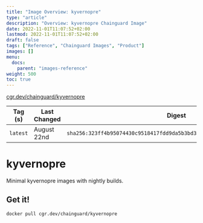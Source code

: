 ```yaml
---
title: "Image Overview: kyvernopre"
type: "article"
description: "Overview: kyvernopre Chainguard Image"
date: 2022-11-01T11:07:52+02:00
lastmod: 2022-11-01T11:07:52+02:00
draft: false
tags: ["Reference", "Chainguard Images", "Product"]
images: []
menu:
  docs:
    parent: "images-reference"
weight: 500
toc: true
---
```


[cgr.dev/chainguard/kyvernopre](https://github.com/chainguard-images/images/tree/main/images/kyvernopre)

| Tag (s)   | Last Changed | Digest                                                                    |
|-----------|--------------|---------------------------------------------------------------------------|
|  `latest` | August 22nd  | `sha256:323ff4b95074430c9518417fdd9da5b3bd306f040d9de7db7d48c761010241a5` |

# kyvernopre

Minimal kyvernopre images with nightly builds.

## Get it!

```shell
docker pull cgr.dev/chainguard/kyvernopre
```
